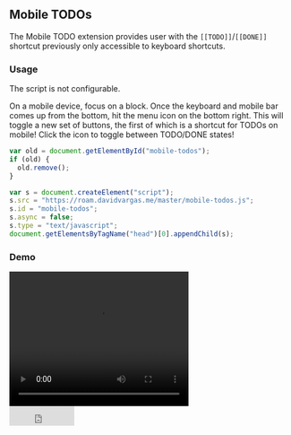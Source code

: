 ## Mobile TODOs

The Mobile TODO extension provides user with the `[[TODO]]`/`[[DONE]]` shortcut previously only accessible to keyboard shortcuts.

### Usage

The script is not configurable.

On a mobile device, focus on a block. Once the keyboard and mobile bar comes up from the bottom, hit the menu icon on the bottom right. This will toggle a new set of buttons, the first of which is a shortcut for TODOs on mobile! Click the icon to toggle between TODO/DONE states!

```javascript
var old = document.getElementById("mobile-todos");
if (old) {
  old.remove();
}

var s = document.createElement("script");
s.src = "https://roam.davidvargas.me/master/mobile-todos.js";
s.id = "mobile-todos";
s.async = false;
s.type = "text/javascript";
document.getElementsByTagName("head")[0].appendChild(s);
```

### Demo

<video width="320" height="240" controls>
  <source src="../../videos/mobile-todos.mp4" type="video/mp4">
</video>

<br/>

<iframe src="https://github.com/sponsors/dvargas92495/button" title="Sponsor dvargas92495" height="35" width="116" style="border: 0;"></iframe>
